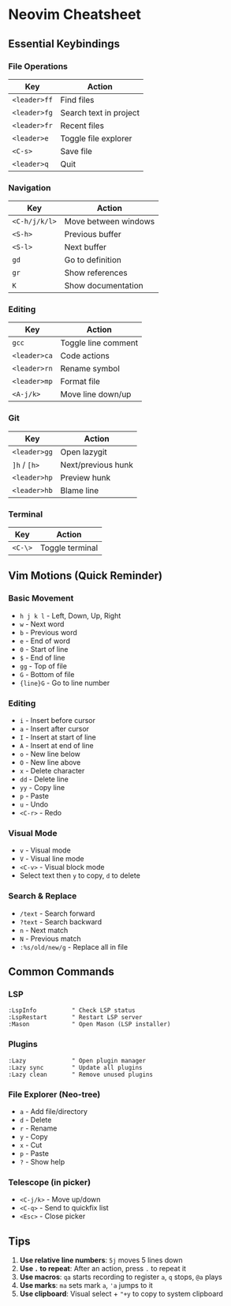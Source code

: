 # Neovim Cheatsheet

## Essential Keybindings

### File Operations
| Key | Action |
|-----|--------|
| `<leader>ff` | Find files |
| `<leader>fg` | Search text in project |
| `<leader>fr` | Recent files |
| `<leader>e` | Toggle file explorer |
| `<C-s>` | Save file |
| `<leader>q` | Quit |

### Navigation
| Key | Action |
|-----|--------|
| `<C-h/j/k/l>` | Move between windows |
| `<S-h>` | Previous buffer |
| `<S-l>` | Next buffer |
| `gd` | Go to definition |
| `gr` | Show references |
| `K` | Show documentation |

### Editing
| Key | Action |
|-----|--------|
| `gcc` | Toggle line comment |
| `<leader>ca` | Code actions |
| `<leader>rn` | Rename symbol |
| `<leader>mp` | Format file |
| `<A-j/k>` | Move line down/up |

### Git
| Key | Action |
|-----|--------|
| `<leader>gg` | Open lazygit |
| `]h` / `[h>` | Next/previous hunk |
| `<leader>hp` | Preview hunk |
| `<leader>hb` | Blame line |

### Terminal
| Key | Action |
|-----|--------|
| `<C-\>` | Toggle terminal |

## Vim Motions (Quick Reminder)

### Basic Movement
- `h j k l` - Left, Down, Up, Right
- `w` - Next word
- `b` - Previous word
- `e` - End of word
- `0` - Start of line
- `$` - End of line
- `gg` - Top of file
- `G` - Bottom of file
- `{line}G` - Go to line number

### Editing
- `i` - Insert before cursor
- `a` - Insert after cursor
- `I` - Insert at start of line
- `A` - Insert at end of line
- `o` - New line below
- `O` - New line above
- `x` - Delete character
- `dd` - Delete line
- `yy` - Copy line
- `p` - Paste
- `u` - Undo
- `<C-r>` - Redo

### Visual Mode
- `v` - Visual mode
- `V` - Visual line mode
- `<C-v>` - Visual block mode
- Select text then `y` to copy, `d` to delete

### Search & Replace
- `/text` - Search forward
- `?text` - Search backward
- `n` - Next match
- `N` - Previous match
- `:%s/old/new/g` - Replace all in file

## Common Commands

### LSP
```vim
:LspInfo          " Check LSP status
:LspRestart       " Restart LSP server
:Mason            " Open Mason (LSP installer)
```

### Plugins
```vim
:Lazy             " Open plugin manager
:Lazy sync        " Update all plugins
:Lazy clean       " Remove unused plugins
```

### File Explorer (Neo-tree)
- `a` - Add file/directory
- `d` - Delete
- `r` - Rename
- `y` - Copy
- `x` - Cut
- `p` - Paste
- `?` - Show help

### Telescope (in picker)
- `<C-j/k>` - Move up/down
- `<C-q>` - Send to quickfix list
- `<Esc>` - Close picker

## Tips

1. **Use relative line numbers**: `5j` moves 5 lines down
2. **Use `.` to repeat**: After an action, press `.` to repeat it
3. **Use macros**: `qa` starts recording to register `a`, `q` stops, `@a` plays
4. **Use marks**: `ma` sets mark `a`, `'a` jumps to it
5. **Use clipboard**: Visual select + `"+y` to copy to system clipboard
